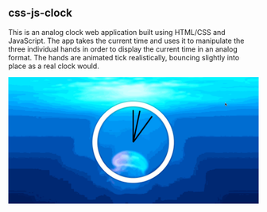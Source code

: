 ## css-js-clock ##

This is an analog clock web application built using HTML/CSS and JavaScript. The app takes the current time and uses it to manipulate the three individual hands in order to display the current time in an analog format. The hands are animated tick realistically, bouncing slightly into place as a real clock would. 

![](css-js-clock.gif)
